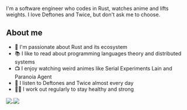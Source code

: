 I'm a software engineer who codes in Rust, watches anime and lifts weights. I love Deftones and Twice, but don't ask me to choose.

## About me

- 🦀 I'm passionate about Rust and its ecosystem
- 📚 I like to read about programming languages theory and distributed systems
- 📺 I enjoy watching weird animes like Serial Experiments Lain and Paranoia Agent
- 🎵 I listen to Deftones and Twice almost every day
- 🏋️‍♂️ I work out regularly to stay healthy and strong  

<a href="https://github.com/anuraghazra/github-readme-stats">
  <img align="center" src="https://github-readme-stats.vercel.app/api?username=Massakera&show_icons=true&theme=rose_pine" />
</a>
<a href="https://github.com/anuraghazra/convoychat">
  <img align="center" src="https://github-readme-stats.vercel.app/api/top-langs/?username=Massakera&layout=compact&theme=rose_pine" />
</a>
